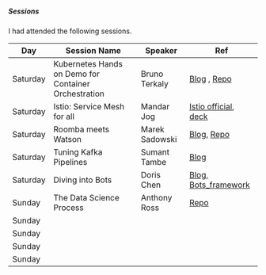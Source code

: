 ##### Sessions
I had attended the following sessions.

|Day|Session Name|Speaker|Ref|
|--|--|--|--|
|Saturday|Kubernetes Hands on Demo for Container Orchestration|Bruno Terkaly| [Blog](https://blogs.msdn.microsoft.com/brunoterkaly/) , [Repo](https://github.com/brunoterkaly/intro-kubernetes-tutorial)|
|Saturday|Istio: Service Mesh for all| Mandar Jog|[Istio official](https://istio.io/), [deck](https://www.slideshare.net/MandarJog2/istio-service-mesh-for-all?trk=v-feed)|
|Saturday|Roomba meets Watson|Marek Sadowski| [Blog](http://blumareks.blogspot.com/), [Repo](https://github.com/blumareks/iot-watson-swift)|
|Saturday|Tuning Kafka Pipelines|Sumant Tambe|  [Blog](http://cpptruths.blogspot.com/)|
|Saturday|Diving into Bots| Doris Chen | [Blog](blogs.msdn.microsoft.com/dorischen/), [Bots_framework](https://docs.microsoft.com/en-us/bot-framework/)|
|Sunday|The Data Science Process|Anthony Ross| [Repo](https://github.com/antonyross/SVCC-2017-Presentation-Slides)|
|Sunday||||
|Sunday||||
|Sunday||||
|Sunday||||
